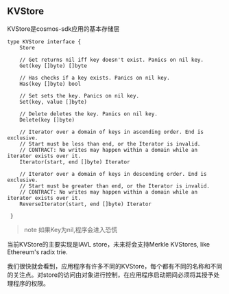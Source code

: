 ## KVStore

KVStore是cosmos-sdk应用的基本存储层

```golang
type KVStore interface {
    Store

    // Get returns nil iff key doesn't exist. Panics on nil key.
    Get(key []byte) []byte

    // Has checks if a key exists. Panics on nil key.
    Has(key []byte) bool

    // Set sets the key. Panics on nil key.
    Set(key, value []byte)

    // Delete deletes the key. Panics on nil key.
    Delete(key []byte)

    // Iterator over a domain of keys in ascending order. End is exclusive.
    // Start must be less than end, or the Iterator is invalid.
    // CONTRACT: No writes may happen within a domain while an iterator exists over it.
    Iterator(start, end []byte) Iterator

    // Iterator over a domain of keys in descending order. End is exclusive.
    // Start must be greater than end, or the Iterator is invalid.
    // CONTRACT: No writes may happen within a domain while an iterator exists over it.
    ReverseIterator(start, end []byte) Iterator

 }

```
> note 如果Key为nil,程序会进入恐慌

当前KVStore的主要实现是IAVL store，未来将会支持Merkle KVStores, like Ethereum's radix trie.

我们很快就会看到，应用程序有许多不同的KVStore，每个都有不同的名称和不同的关注点。对store的访问由对象进行控制，在应用程序启动期间必须将其授予处理程序的权限。





